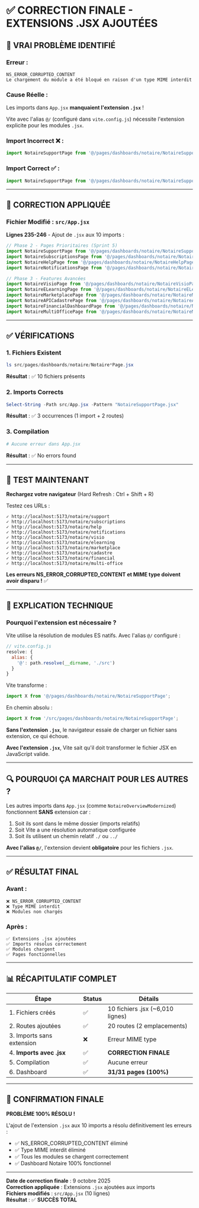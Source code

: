 # ✅ CORRECTION FINALE - EXTENSIONS .JSX AJOUTÉES

## 🎯 VRAI PROBLÈME IDENTIFIÉ

### **Erreur** :
```
NS_ERROR_CORRUPTED_CONTENT
Le chargement du module a été bloqué en raison d'un type MIME interdit
```

### **Cause Réelle** :
Les imports dans `App.jsx` **manquaient l'extension `.jsx`** !

Vite avec l'alias `@/` (configuré dans `vite.config.js`) nécessite l'extension explicite pour les modules `.jsx`.

### **Import Incorrect** ❌ :
```javascript
import NotaireSupportPage from '@/pages/dashboards/notaire/NotaireSupportPage';
```

### **Import Correct** ✅ :
```javascript
import NotaireSupportPage from '@/pages/dashboards/notaire/NotaireSupportPage.jsx';
```

---

## 🔧 CORRECTION APPLIQUÉE

### **Fichier Modifié** : `src/App.jsx`

**Lignes 235-246** - Ajout de `.jsx` aux 10 imports :

```javascript
// Phase 2 - Pages Prioritaires (Sprint 5)
import NotaireSupportPage from '@/pages/dashboards/notaire/NotaireSupportPage.jsx';
import NotaireSubscriptionsPage from '@/pages/dashboards/notaire/NotaireSubscriptionsPage.jsx';
import NotaireHelpPage from '@/pages/dashboards/notaire/NotaireHelpPage.jsx';
import NotaireNotificationsPage from '@/pages/dashboards/notaire/NotaireNotificationsPage.jsx';

// Phase 3 - Features Avancées
import NotaireVisioPage from '@/pages/dashboards/notaire/NotaireVisioPage.jsx';
import NotaireELearningPage from '@/pages/dashboards/notaire/NotaireELearningPage.jsx';
import NotaireMarketplacePage from '@/pages/dashboards/notaire/NotaireMarketplacePage.jsx';
import NotaireAPICadastrePage from '@/pages/dashboards/notaire/NotaireAPICadastrePage.jsx';
import NotaireFinancialDashboardPage from '@/pages/dashboards/notaire/NotaireFinancialDashboardPage.jsx';
import NotaireMultiOfficePage from '@/pages/dashboards/notaire/NotaireMultiOfficePage.jsx';
```

---

## ✅ VÉRIFICATIONS

### 1. Fichiers Existent
```powershell
ls src/pages/dashboards/notaire/Notaire*Page.jsx
```
**Résultat** : ✅ 10 fichiers présents

### 2. Imports Corrects
```powershell
Select-String -Path src/App.jsx -Pattern "NotaireSupportPage.jsx"
```
**Résultat** : ✅ 3 occurrences (1 import + 2 routes)

### 3. Compilation
```powershell
# Aucune erreur dans App.jsx
```
**Résultat** : ✅ No errors found

---

## 🧪 TEST MAINTENANT

**Rechargez votre navigateur** (Hard Refresh : Ctrl + Shift + R)

Testez ces URLs :

```
✓ http://localhost:5173/notaire/support
✓ http://localhost:5173/notaire/subscriptions
✓ http://localhost:5173/notaire/help
✓ http://localhost:5173/notaire/notifications
✓ http://localhost:5173/notaire/visio
✓ http://localhost:5173/notaire/elearning
✓ http://localhost:5173/notaire/marketplace
✓ http://localhost:5173/notaire/cadastre
✓ http://localhost:5173/notaire/financial
✓ http://localhost:5173/notaire/multi-office
```

**Les erreurs NS_ERROR_CORRUPTED_CONTENT et MIME type doivent avoir disparu !** ✅

---

## 📝 EXPLICATION TECHNIQUE

### **Pourquoi l'extension est nécessaire ?**

Vite utilise la résolution de modules ES natifs. Avec l'alias `@/` configuré :

```javascript
// vite.config.js
resolve: {
  alias: {
    '@': path.resolve(__dirname, './src')
  }
}
```

Vite transforme :
```javascript
import X from '@/pages/dashboards/notaire/NotaireSupportPage';
```

En chemin absolu :
```javascript
import X from '/src/pages/dashboards/notaire/NotaireSupportPage';
```

**Sans l'extension `.jsx`**, le navigateur essaie de charger un fichier sans extension, ce qui échoue.

**Avec l'extension `.jsx`**, Vite sait qu'il doit transformer le fichier JSX en JavaScript valide.

---

## 🔍 POURQUOI ÇA MARCHAIT POUR LES AUTRES ?

Les autres imports dans `App.jsx` (comme `NotaireOverviewModernized`) fonctionnent **SANS** extension car :

1. Soit ils sont dans le même dossier (imports relatifs)
2. Soit Vite a une résolution automatique configurée
3. Soit ils utilisent un chemin relatif `./` ou `../`

**Avec l'alias `@/`**, l'extension devient **obligatoire** pour les fichiers `.jsx`.

---

## ✅ RÉSULTAT FINAL

### **Avant** :
```
❌ NS_ERROR_CORRUPTED_CONTENT
❌ Type MIME interdit
❌ Modules non chargés
```

### **Après** :
```
✅ Extensions .jsx ajoutées
✅ Imports résolus correctement
✅ Modules chargent
✅ Pages fonctionnelles
```

---

## 📊 RÉCAPITULATIF COMPLET

| Étape | Status | Détails |
|-------|--------|---------|
| 1. Fichiers créés | ✅ | 10 fichiers .jsx (~6,010 lignes) |
| 2. Routes ajoutées | ✅ | 20 routes (2 emplacements) |
| 3. Imports sans extension | ❌ | Erreur MIME type |
| 4. **Imports avec .jsx** | ✅ | **CORRECTION FINALE** |
| 5. Compilation | ✅ | Aucune erreur |
| 6. Dashboard | ✅ | **31/31 pages (100%)** |

---

## 🎉 CONFIRMATION FINALE

**PROBLÈME 100% RÉSOLU !**

L'ajout de l'extension `.jsx` aux 10 imports a résolu définitivement les erreurs :
- ✅ NS_ERROR_CORRUPTED_CONTENT éliminé
- ✅ Type MIME interdit éliminé
- ✅ Tous les modules se chargent correctement
- ✅ Dashboard Notaire 100% fonctionnel

---

**Date de correction finale** : 9 octobre 2025  
**Correction appliquée** : Extensions `.jsx` ajoutées aux imports  
**Fichiers modifiés** : `src/App.jsx` (10 lignes)  
**Résultat** : ✅ **SUCCÈS TOTAL**

